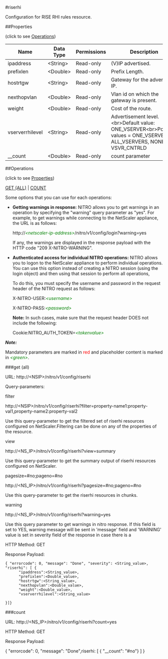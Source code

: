 #riserhi

Configuration for RISE RHI rules resource.


##Properties 
<span>(click to see [Operations](#operations))</span>


<table><thead><tr><th>Name</th><th> Data Type</th><th> Permissions</th><th>Description</th></tr></thead><tbody><tr><td>ipaddress</td><td>&lt;String></td><td>Read-only</td><td>(V)IP advertised.</td><tr><tr><td>prefixlen</td><td>&lt;Double></td><td>Read-only</td><td>Prefix Length.</td><tr><tr><td>hostrtgw</td><td>&lt;String></td><td>Read-only</td><td>Gateway for the advertised IP.</td><tr><tr><td>nexthopvlan</td><td>&lt;Double></td><td>Read-only</td><td>Vlan id on which the gateway is present.</td><tr><tr><td>weight</td><td>&lt;Double></td><td>Read-only</td><td>Cost of the route.</td><tr><tr><td>vserverrhilevel</td><td>&lt;String></td><td>Read-only</td><td>Advertisement level.&lt;br>Default value: ONE_VSERVER&lt;br>Possible values = ONE_VSERVER, ALL_VSERVERS, NONE, VSVR_CNTRLD</td><tr><tr><td>__count</td><td>&lt;Double></td><td>Read-only</td><td>count parameter</td><tr></tbody></table>
##Operations 
<span>(click to see [Properties](#properties))</span>


[GET (ALL)](#get-(all)) | [COUNT](#count)


Some options that you can use for each operations:
<ul><li><p><b>Getting warnings in response:</b> NITRO allows you to get warnings in an operation by specifying the "warning" query parameter as "yes". For example, to get warnings while connecting to the NetScaler appliance, the URL is as follows:</p><p>http://<span style="color:green;font-style:italic;">&lt;netscaler-ip-address&gt;</span>/nitro/v1/config/login?warning=yes</p><p>If any, the warnings are displayed in the response payload with the HTTP code "209 X-NITRO-WARNING".</p></li><li><p><b>Authenticated access for individual NITRO operations:</b> NITRO allows you to logon to the NetScaler appliance to perform individual operations. You can use this option instead of creating a NITRO session (using the login object) and then using that session to perform all operations,</p><p>To do this, you must specify the username and password in the request header of the NITRO request as follows:</p><p>X-NITRO-USER:<span style="color:green;font-style:italic;">&lt;username&gt;</span></p><p>X-NITRO-PASS:<span style="color:green;font-style:italic;">&lt;password&gt;</span></p><p><b>Note:</b> In such cases, make sure that the request header DOES not include the following:</p><p>Cookie:NITRO_AUTH_TOKEN=<span style="color:green;font-style:italic;">&lt;tokenvalue&gt;</span></p></li></ul>



***Note:*** 
Mandatory parameters are marked in <span style="color:#FF0000;">red</span> and placeholder content is marked in <span style="color:green;font-style:italic">&lt;green&gt;</span>.

###get (all)



URL: http://&lt;NSIP&gt;/nitro/v1/config/riserhi
Query-parameters:
filter
http://&lt;NSIP&gt;/nitro/v1/config/riserhi?filter=property-name1:property-val1,property-name2:property-val2
Use this query-parameter to get the filtered set of riserhi resources configured on NetScaler.Filtering can be done on any of the properties of the resource.


view
http://&lt;NS_IP&gt;/nitro/v1/config/riserhi?view=summary
Use this query-parameter to get the summary output of riserhi resources configured on NetScaler.


pagesize=#no;pageno=#no
http://&lt;NS_IP&gt;/nitro/v1/config/riserhi?pagesize=#no;pageno=#no
Use this query-parameter to get the riserhi resources in chunks.


warning
http://&lt;NS_IP&gt;/nitro/v1/config/riserhi?warning=yes
Use this query parameter to get warnings in nitro response. If this field is set to YES, warning message will be sent in 'message' field and 'WARNING' value is set in severity field of the response in case there is a



HTTP Method: GET
Response Payload: ```{ "errorcode": 0, "message": "Done", "severity": <String_value>, "riserhi": [ {      "ipaddress":<String_value>,      "prefixlen":<Double_value>,      "hostrtgw":<String_value>,      "nexthopvlan":<Double_value>,      "weight":<Double_value>,      "vserverrhilevel":<String_value>}]}```



###count



URL: http://&lt;NS_IP&gt;/nitro/v1/config/riserhi?count=yes
HTTP Method: GET
Response Payload: 
{ "errorcode": 0, "message": "Done",riserhi: [ { "__count": "#no"} ] }


